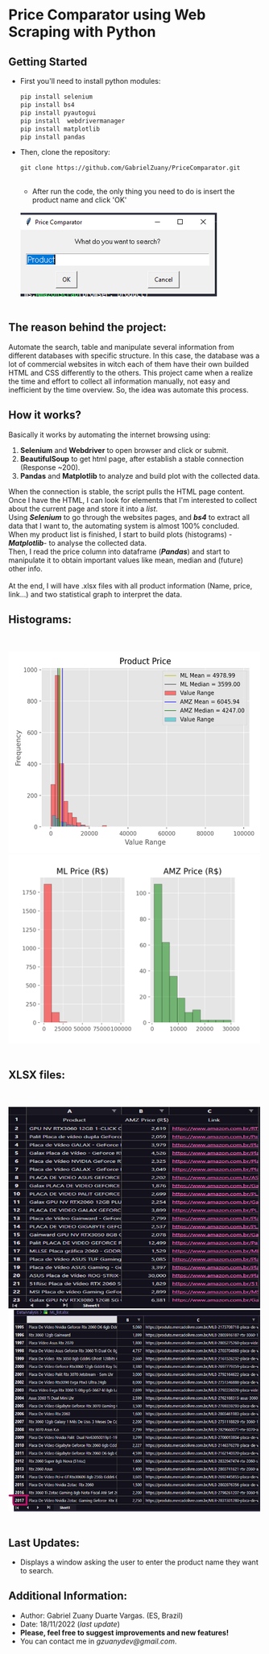 # Price Comparator using Web Scraping with Python

## Getting Started
- First you'll need to install python modules:
  ~~~Shell
  pip install selenium
  pip install bs4
  pip install pyautogui
  pip install  webdrivermanager
  pip install matplotlib
  pip install pandas
  ~~~

- Then, clone the repository:
  ~~~Shell
  git clone https://github.com/GabrielZuany/PriceComparator.git
  ~~~
  <br>
  
  - After run the code, the only thing you need to do is insert the product name and click 'OK' <br><br>
  <img src="img/textbox.png" />
  <br><br>

## The reason behind the project:
 Automate the search, table and manipulate several information from different databases with specific structure.
 In this case, the database was a lot of commercial websites in witch each of them have their own builded HTML and CSS differently to the others.
 This project came when a realize the time and effort to collect all information manually, not easy and inefficient by the time overview. So, the idea was automate
 this process.
 
## How it works?
  Basically it works by automating the internet browsing using:
  1. **Selenium** and **Webdriver** to open browser and click or submit.
  2. **BeautifulSoup** to get html page, after establish a stable connection (Response ~200).
  3. **Pandas** and **Matplotlib** to analyze and build plot with the collected data.
  
  When the connection is stable, the script pulls the HTML page content. Once I have the HTML, I can look for elements that I'm interested to collect about the
  current page and store it into a _list_.<br>
  Using _**Selenium**_ to go through the websites pages, and _**bs4**_ to extract all data that I want to, the automating system is almost
  100% concluded.<br>
  When my product list is finished, I start to build plots (histograms) -_**Matplotlib**_- to analyse the collected data.<br>
  Then, I read the price column into dataframe (_**Pandas**_) and start to manipulate it to obtain important values like mean, median and (future) other info.<br><br>
  At the end, I will have .xlsx files with all product information (Name, price, link...) and two statistical graph to interpret the data.<br>
  
## Histograms:
  <br><br>
  <img src="docs/assets/JoinedPlots.png" width="500" height="400"/>
  <img src="docs/assets/SeparatedPlots.png" width="500" eight="400"/>
  <br><br>
  
## XLSX files:
<br><br>
  <img src="docs/assets/AmzScreenShot.png" width="500" height="400"/>
  <img src="docs/assets/ML_ScreenShot.png" width="500" height="400"/>
  <br><br>
  
## Last Updates:
  - Displays a window asking the user to enter the product name they want to search.

## Additional Information:
  - Author: Gabriel Zuany Duarte Vargas. (ES, Brazil)<br>
  - Date: 18/11/2022 (_last update_)<br>
  - **Please, feel free to suggest improvements and new features!**<br>
  - You can contact me in _gzuanydev@gmail.com_.<br>
